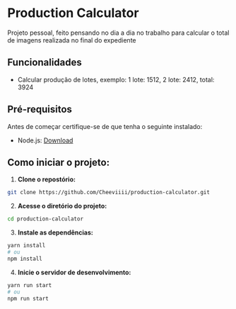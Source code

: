 # Production Calculator

Projeto pessoal, feito pensando no dia a dia no trabalho para calcular o total de imagens realizada no final do expediente

## Funcionalidades

- Calcular produção de lotes, exemplo: 1 lote: 1512, 2 lote: 2412, total: 3924

## Pré-requisitos

Antes de começar certifique-se de que tenha o seguinte instalado:

- Node.js: [Download](http://nodejs.org)

## Como iniciar o projeto:

1. **Clone o repostório:**

```bash
git clone https://github.com/Cheeviiii/production-calculator.git
```

2. **Acesse o diretório do projeto:**

```bash
cd production-calculator
```

3. **Instale as dependências:**

```bash
yarn install
# ou
npm install
```

4. **Inicie o servidor de desenvolvimento:**

```bash
yarn run start
# ou
npm run start
```